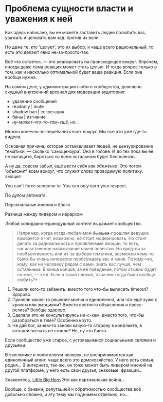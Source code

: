 # Проблема сущности власти и уважения к ней

Как здесь написано, вы не можете заставить людей полюбить вас, уважать и целовать вам зад, против их воли. 

Но даже те, кто 'целует', это их выбор, и чаще всего рациональный, то есть это делают явно не-за-просто-так. 

Всё что остается, — это реагировать на происходящее вокруг. Впрочем, иногда даже сама реакция может стать целью. И тогда вопрос только в том, как и насколько оптимальной будет ваша реакция. Если она вообще нужна.

На самом деле, у администрации любого сообщества, довольно скудный внутренний арсенал для модерации аудиторию:

- удаление сообщений
- readonly | mute
- shadow ban | сегрегация
- баны | изгнание
- *ну-может-что-то-там-ещё, но...*

Можно конечно по-перебанить всех вокруг. Мы все это уже где-то видели.




Основная причина, которая останавливает людей, не цензурирование тематики, — сколько 'самоцензура'.
Она в голове. И до тех пока вы её не вытащите, бороться со всем остальным будет бесполезно.

А ну да, совсем забыл, ещё *вести себя как обиженка*. Это потом 'объяснит' всем вокруг, что служит слово проводимую политику. эмоция


You can't force someone to. You can only earn your respect.

По дулом автомата.

Персональные мнения и блоги


Разница между лидером и иерархом


Любой солидарно-единодушный контент выражает сообщество.

> Например, когда когда-любая-моя-~~бывшая~~-прошлая девушка врывается в чат, возможно, её стоит модерировать.
Но стоит делать за радикальность и проявляемые эмоции, то есть, насильственное навязывание своей повестки.
> Но вряд-ли за необъективность или из-за выбора тематики, возможно кому-то было-бы очень интересно пообсуждать вас и меня. Потому-что, кому, как не человеку рядом с вами, знать вас лучше, чем остальным.
> В конце концов, за её поведение, потом стыдно будет не мне, — а ей.
> Если я такой плохой, то зачем тогда было вообще любить?*


1. Решили кого-то забанить, вместо того что-бы выписать timeout? Здорово.
2. Приняли какое-то решение молча и единолично, или что ещё хуже с криком или эмоциями? Вместо внятного объяснения и пресс-релиза? Вообще здорово.
3. Сделали это не консультируясь ни-с-кем, вместо того, что-бы разобраться в теме? Особенно круто.
4. Не дай бог, зачем-то заняли какую-то сторону в конфликте, в которой влезать не стоило? Не, ну это бинго.

Если сообщество уже старое, с устоявшимися социальными связями и друзьями.

В экономике и политологии человек, не воспринимается как единоличный агент, чаще всего это домохозяйство. У него есть семья, родня...
В интернете, так-же, он тоже может быть лидером мнений на другой платформе, у него есть свои друзья, знаковые, фракции...

Знакомтесь, [Little Big Horn](https://www.matt-bristow.com/6-great-marketing-tactics-you-can-use)
Это как партизанская война...

Вообще, с банами, репутацией и обратимостью сообщества всё довольно сложно, и эту тему мы поднимем отдельно, но...